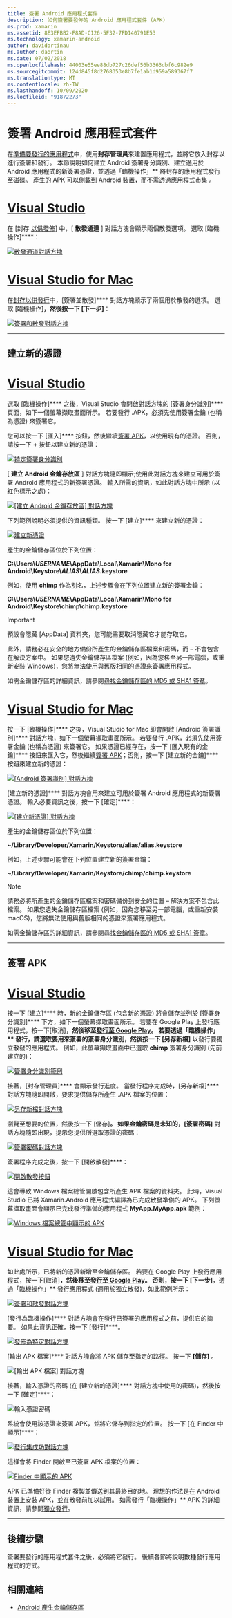 ```yaml
---
title: 簽署 Android 應用程式套件
description: 如何簽署要發佈的 Android 應用程式套件 (APK)
ms.prod: xamarin
ms.assetid: 8E3EFBB2-F8AD-C126-5F32-7FD140791E53
ms.technology: xamarin-android
author: davidortinau
ms.author: daortin
ms.date: 07/02/2018
ms.openlocfilehash: 44003e55ee88db727c26def56b3363dbf6c982e9
ms.sourcegitcommit: 124d845f8d2768353e8b7fe1ab1d959a589367f7
ms.translationtype: MT
ms.contentlocale: zh-TW
ms.lasthandoff: 10/09/2020
ms.locfileid: "91872273"
---
```

# <a name="signing-the-android-application-package"></a>簽署 Android 應用程式套件

在[準備要發行的應用程式](~/android/deploy-test/release-prep/index.md)中，使用**封存管理員**來建置應用程式，並將它放入封存以進行簽署和發行。 本節說明如何建立 Android 簽署身分識別、建立適用於 Android 應用程式的新簽署憑證，並透過「臨機操作」** 將封存的應用程式發行至磁碟。 產生的 APK 可以側載到 Android 裝置，而不需透過應用程式市集 。

# <a name="visual-studio"></a>[Visual Studio](#tab/windows)

在 [封存 [以供發佈](~/android/deploy-test/release-prep/index.md#archive)] 中，[ **散發通道** ] 對話方塊會顯示兩個散發選項。 選取 [臨機操作]****：

[![散發通道對話方塊](images/vs/01-distribution-channel-sml.png)](images/vs/01-distribution-channel.png#lightbox)

# <a name="visual-studio-for-mac"></a>[Visual Studio for Mac](#tab/macos)

在[封存以供發行](~/android/deploy-test/release-prep/index.md#archive)中，[簽署並散發]**** 對話方塊顯示了兩個用於散發的選項。 選取 [臨機操作]****，然後按一下 [下一步]****：

[![簽署和散發對話方塊](images/xs/01-select-ad-hoc-sml.png)](images/xs/01-select-ad-hoc.png#lightbox)

-----

<a name="newcertvs"></a>
<a name="newcert"></a>
<a name="newcertxs"></a>

## <a name="create-a-new-certificate"></a>建立新的憑證

# <a name="visual-studio"></a>[Visual Studio](#tab/windows)

選取 [臨機操作]**** 之後，Visual Studio 會開啟對話方塊的 [簽署身分識別]**** 頁面，如下一個螢幕擷取畫面所示。 若要發行 .APK，必須先使用簽署金鑰 (也稱為憑證) 來簽署它。

您可以按一下 [匯入]**** 按鈕，然後繼續[簽署 APK](#sign-the-apk)，以使用現有的憑證。 否則，請按一下 **+** 按鈕以建立新的憑證：

[![特定簽署身分識別](images/vs/02-ad-hoc-signing-identity-vs-sml.png)](images/vs/02-ad-hoc-signing-identity-vs.png#lightbox)

[ **建立 Android 金鑰存放區** ] 對話方塊隨即顯示;使用此對話方塊來建立可用於簽署 Android 應用程式的新簽署憑證。 輸入所需的資訊，如此對話方塊中所示 (以紅色標示之處)：

[![[建立 Android 金鑰存放區] 對話方塊](images/vs/03-create-android-key-store-vs-sml.png)](images/vs/03-create-android-key-store-vs.png#lightbox)

下列範例說明必須提供的資訊種類。 按一下 [建立]**** 來建立新的憑證：

[![建立新憑證](images/vs/04-key-store-example-vs-sml.png)](images/vs/04-key-store-example-vs.png#lightbox)

產生的金鑰儲存區位於下列位置：

**C:\\Users\\*USERNAME*\\AppData\\Local\\Xamarin\\Mono for Android\\Keystore\\*ALIAS*\\*ALIAS*.keystore**

例如，使用 **chimp** 作為別名，上述步驟會在下列位置建立新的簽署金鑰：

**C:\\Users\\*USERNAME*\\AppData\\Local\\Xamarin\\Mono for Android\\Keystore\\chimp\\chimp.keystore**

> [!IMPORTANT]
> 預設會隱藏 [AppData] 資料夾，您可能需要取消隱藏它才能存取它。
>
> 此外，請務必在安全的地方備份所產生的金鑰儲存區檔案和密碼，而 &ndash; 不會包含在解決方案中。 如果您遺失金鑰儲存區檔案 (例如，因為您移至另一部電腦，或重新安裝 Windows)，您將無法使用與舊版相同的憑證來簽署應用程式。

如需金鑰儲存區的詳細資訊，請參閱[尋找金鑰儲存區的 MD5 或 SHA1 簽章](~/android/deploy-test/signing/keystore-signature.md)。

# <a name="visual-studio-for-mac"></a>[Visual Studio for Mac](#tab/macos)

按一下 [臨機操作]**** 之後，Visual Studio for Mac 即會開啟 [Android 簽署識別]**** 對話方塊，如下一個螢幕擷取畫面所示。 若要發行 .APK，必須先使用簽署金鑰 (也稱為憑證) 來簽署它。 如果憑證已經存在，按一下 [匯入現有的金鑰]**** 按鈕來匯入它，然後繼續[簽署 APK](#sign-the-apk)；否則，按一下 [建立新的金鑰]**** 按鈕來建立新的憑證：

[![[Android 簽署識別] 對話方塊](images/xs/02-android-signing-identity-sml.png)](images/xs/02-android-signing-identity.png#lightbox)

[建立新的憑證]**** 對話方塊會用來建立可用於簽署 Android 應用程式的新簽署憑證。 輸入必要資訊之後，按一下 [確定]****：

[![[建立新憑證] 對話方塊](images/xs/03-create-new-certificate-sml.png)](images/xs/03-create-new-certificate.png#lightbox)

產生的金鑰儲存區位於下列位置：

**~/Library/Developer/Xamarin/Keystore/alias/alias.keystore**

例如，上述步驟可能會在下列位置建立新的簽署金鑰：

**~/Library/Developer/Xamarin/Keystore/chimp/chimp.keystore**

> [!NOTE]
> 請務必將所產生的金鑰儲存區檔案和密碼備份到安全的位置 &ndash; 解決方案不包含此檔案。 如果您遺失金鑰儲存區檔案 (例如，因為您移至另一部電腦，或重新安裝 macOS)，您將無法使用與舊版相同的憑證來簽署應用程式。

如需金鑰儲存區的詳細資訊，請參閱[尋找金鑰儲存區的 MD5 或 SHA1 簽章](~/android/deploy-test/signing/keystore-signature.md)。

-----

## <a name="sign-the-apk"></a>簽署 APK

# <a name="visual-studio"></a>[Visual Studio](#tab/windows)

按一下 [建立]**** 時，新的金鑰儲存區 (包含新的憑證) 將會儲存並列於 [簽署身分識別]**** 下方，如下一個螢幕擷取畫面所示。 若要在 Google Play 上發行應用程式，按一下[取消]****，然後移至[發行至 Google Play](~/android/deploy-test/publishing/publishing-to-google-play/index.md)。
若要透過「臨機操作」** 發行，請選取要用來簽署的簽署身分識別，然後按一下 [另存新檔]**** 以發行要獨立散發的應用程式。 例如，此螢幕擷取畫面中已選取 **chimp** 簽署身分識別 (先前建立的)：

[![簽署身分識別範例](images/vs/05-save-as-vs-sml.png)](images/vs/05-save-as-vs.png#lightbox)

接著，[封存管理員]**** 會顯示發行進度。 當發行程序完成時，[另存新檔]**** 對話方塊隨即開啟，要求提供儲存所產生 .APK 檔案的位置：

[![另存新檔對話方塊](images/vs/06-save-as-dialog-vs-sml.png)](images/vs/06-save-as-dialog-vs.png#lightbox)

瀏覽至想要的位置，然後按一下 [儲存]****。 如果金鑰密碼是未知的，[簽署密碼]**** 對話方塊隨即出現，提示您提供所選取憑證的密碼：

[![簽署密碼對話方塊](images/vs/07-signing-password-vs-sml.png)](images/vs/07-signing-password-vs.png#lightbox)

簽署程序完成之後，按一下 [開啟散發]****：

[![開啟散發按鈕](images/vs/08-open-distribution-sml.png)](images/vs/08-open-distribution.png#lightbox)

這會導致 Windows 檔案總管開啟包含所產生 APK 檔案的資料夾。 此時，Visual Studio 已將 Xamarin.Android 應用程式編譯為已完成散發準備的 APK。
下列螢幕擷取畫面會顯示已完成發行準備的應用程式 **MyApp.MyApp.apk** 範例：

[![Windows 檔案總管中顯示的 APK](images/vs/09-generated-app-vs-sml.png)](images/vs/09-generated-app-vs.png#lightbox)

# <a name="visual-studio-for-mac"></a>[Visual Studio for Mac](#tab/macos)

如此處所示，已將新的憑證新增至金鑰儲存區。 若要在 Google Play 上發行應用程式，按一下[取消]****，然後移至[發行至 Google Play](~/android/deploy-test/publishing/publishing-to-google-play/index.md)。
否則，按一下 [下一步]****，透過「臨機操作」** 發行應用程式 (適用於獨立散發)，如此範例所示：

[![簽署和散發對話方塊](images/xs/04-select-identity-sml.png)](images/xs/04-select-identity.png#lightbox)

[發行為臨機操作]**** 對話方塊會在發行已簽署的應用程式之前，提供它的摘要。 如果此資訊正確，按一下 [發行]****。

[![發佈為特定對話方塊](images/xs/05-publish-ad-hoc-sml.png)](images/xs/05-publish-ad-hoc.png#lightbox)

[輸出 APK 檔案]**** 對話方塊會將 APK 儲存至指定的路徑。 按一下 **[儲存]** 。

![[輸出 APK 檔案] 對話方塊](images/xs/06-output-apk-file.png)

接著，輸入憑證的密碼 (在 [建立新的憑證]**** 對話方塊中使用的密碼)，然後按一下 [確定]****：

![輸入憑證密碼](images/xs/07-signing-certificate.png)

系統會使用該憑證來簽署 APK，並將它儲存到指定的位置。 按一下 [在 Finder 中顯示]****：

[![發行集成功對話方塊](images/xs/08-app-is-ready-sml.png)](images/xs/08-app-is-ready.png#lightbox)

這樣會將 Finder 開啟至已簽署 APK 檔案的位置：

[![Finder 中顯示的 APK](images/xs/09-show-in-finder-sml.png)](images/xs/09-show-in-finder.png#lightbox)

APK 已準備好從 Finder 複製並傳送到其最終目的地。 理想的作法是在 Android 裝置上安裝 APK，並在散發前加以試用。 如需發行「臨機操作」** APK 的詳細資訊，請參閱[獨立發行](~/android/deploy-test/publishing/publishing-independently.md)。

-----

## <a name="next-steps"></a>後續步驟

簽署要發行的應用程式套件之後，必須將它發行。 後續各節將說明數種發行應用程式的方式。


## <a name="related-links"></a>相關連結

- [Android 產生金鑰儲存區](https://developer.android.com/studio/publish/app-signing#generate-key)
